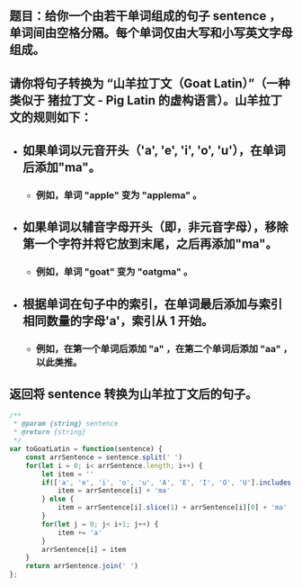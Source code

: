 ## 题目：给你一个由若干单词组成的句子 sentence ，单词间由空格分隔。每个单词仅由大写和小写英文字母组成。

## 请你将句子转换为 “山羊拉丁文（Goat Latin）”（一种类似于 猪拉丁文 - Pig Latin 的虚构语言）。山羊拉丁文的规则如下：

- ## 如果单词以元音开头（'a', 'e', 'i', 'o', 'u'），在单词后添加"ma"。
  - ### 例如，单词 "apple" 变为 "applema" 。
- ## 如果单词以辅音字母开头（即，非元音字母），移除第一个字符并将它放到末尾，之后再添加"ma"。
   - ### 例如，单词 "goat" 变为 "oatgma" 。
- ## 根据单词在句子中的索引，在单词最后添加与索引相同数量的字母'a'，索引从 1 开始。
  - ### 例如，在第一个单词后添加 "a" ，在第二个单词后添加 "aa" ，以此类推。
## 返回将 sentence 转换为山羊拉丁文后的句子。

```js
/**
 * @param {string} sentence
 * @return {string}
 */
var toGoatLatin = function(sentence) {
    const arrSentence = sentence.split(' ')
    for(let i = 0; i< arrSentence.length; i++) {
        let item = ''
        if(['a', 'e', 'i', 'o', 'u', 'A', 'E', 'I', 'O', 'U'].includes(arrSentence[i][0])) {
            item = arrSentence[i] + 'ma'
        } else {
            item = arrSentence[i].slice(1) + arrSentence[i][0] + 'ma'
        }
        for(let j = 0; j< i+1; j++) {
            item += 'a'
        }
        arrSentence[i] = item
    }
    return arrSentence.join(' ')
};
```